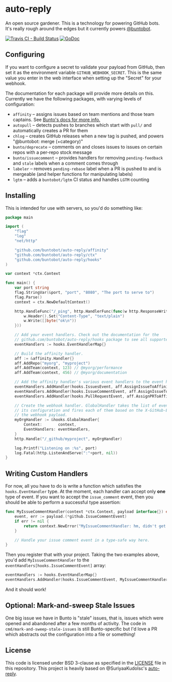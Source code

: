# auto-reply

An open source gardener. This is a technology for powering GitHub bots. It's really rough around the edges but it currently powers [@buntobot](https://github.com/buntobot).

[![Travis CI - Build Status](https://img.shields.io/travis/buntobot/auto-reply.svg?style=flat-square)](https://travis-ci.org/buntobot/auto-reply)
[![GoDoc](https://img.shields.io/badge/GoDoc-available-blue.svg?style=flat-square)](https://godoc.org/github.com/buntobot/auto-reply)

## Configuring

If you want to configure a secret to validate your payload from GitHub,
then set it as the environment variable `GITHUB_WEBHOOK_SECRET`. This is
the same value you enter in the web interface when setting up the "Secret"
for your webhook.

The documentation for each package will provide more details on this. Currently we have the following packages, with varying levels of configuration:

- `affinity` – assigns issues based on team mentions and those team captains. See [Bunto's docs for more info.](https://bunto-teams.herokuapp.com/)
- `autopull` – detects pushes to branches which start with `pull/` and automatically creates a PR for them
- `chlog` – creates GitHub releases when a new tag is pushed, and powers "@buntobot: merge (+category)"
- `bunto/deprecate` – comments on and closes issues to issues on certain repos with a per-repo stock message
- `bunto/issuecomment` – provides handlers for removing `pending-feedback` and `stale` labels when a comment comes through
- `labeler` – removes `pending-rebase` label when a PR is pushed to and is mergeable (and helper functions for manipulating labels)
- `lgtm` – adds a `buntobot/lgtm` CI status and handles `LGTM` counting

## Installing

This is intended for use with servers, so you'd do something like:

```go
package main

import (
	"flag"
	"log"
	"net/http"

	"github.com/buntobot/auto-reply/affinity"
	"github.com/buntobot/auto-reply/ctx"
	"github.com/buntobot/auto-reply/hooks"
)

var context *ctx.Context

func main() {
	var port string
	flag.StringVar(&port, "port", "8080", "The port to serve to")
	flag.Parse()
	context = ctx.NewDefaultContext()

	http.HandleFunc("/_ping", http.HandlerFunc(func(w http.ResponseWriter, r *http.Request) {
		w.Header().Set("Content-Type", "text/plain")
		w.Write([]byte("ok\n"))
	}))

	// Add your event handlers. Check out the documentation for the
	// github.com/buntobot/auto-reply/hooks package to see all supported events.
	eventHandlers := hooks.EventHandlerMap{}

	// Build the affinity handler.
	aff := &affinity.Handler{}
	aff.AddRepo("myorg", "myproject")
	aff.AddTeam(context, 123) // @myorg/performance
	aff.AddTeam(context, 456) // @myorg/documentation

	// Add the affinity handler's various event handlers to the event handlers map :)
	eventHandlers.AddHandler(hooks.IssuesEvent, aff.AssignIssueToAffinityTeamCaptain)
	eventHandlers.AddHandler(hooks.IssueCommentEvent, aff.AssignIssueToAffinityTeamCaptainFromComment)
	eventHandlers.AddHandler(hooks.PullRequestEvent, aff.AssignPRToAffinityTeamCaptain)

	// Create the webhook handler. GlobalHandler takes the list of event handlers from
	// its configuration and fires each of them based on the X-GitHub-Event header from
	// the webhook payload.
	myOrgHandler := &hooks.GlobalHandler{
		Context:       context,
		EventHandlers: eventHandlers,
	}
	http.Handle("/_github/myproject", myOrgHandler)

	log.Printf("Listening on :%s", port)
	log.Fatal(http.ListenAndServe(":"+port, nil))
}
```

## Writing Custom Handlers

For now, all you have to do is write a function which satisfies the `hooks.EventHandler` type. At the moment, each handler can accept only **one** type of event. If you want to accept the `issue_comment` event, then you should be able to perform a successful type assertion:

```go
func MyIssueCommentHandler(context *ctx.Context, payload interface{}) error {
    event, err := payload.(*github.IssueCommentEvent)
    if err != nil {
        return context.NewError("MyIssueCommentHandler: hm, didn't get an IssueCommentEvent: %v", err)
    }

    // Handle your issue comment event in a type-safe way here.
}
```

Then you register that with your project. Taking the two examples above, you'd add `MyIssueCommentHandler` to the `eventHandlers[hooks.IssueCommentEvent]` array:

```go
eventHandlers := hooks.EventHandlerMap{}
eventHandlers.AddHandler(hooks.IssueCommentEvent, MyIssueCommentHandler)
```

And it should work!

## Optional: Mark-and-sweep Stale Issues

One big issue we have in Bunto is "stale" issues, that is, issues which were opened and abandoned after a few months of activity. The code in `cmd/mark-and-sweep-stale-issues` is still Bunto-specific but I'd love a PR which abstracts out the configuration into a file or something!

## License

This code is licensed under BSD 3-clause as specified in the [LICENSE](LICENSE) file in this repository. This project is heavily based on @SuriyaaKudoIsc's [auto-reply](https://github.com/SuriyaaKudoIsc/auto-reply).
